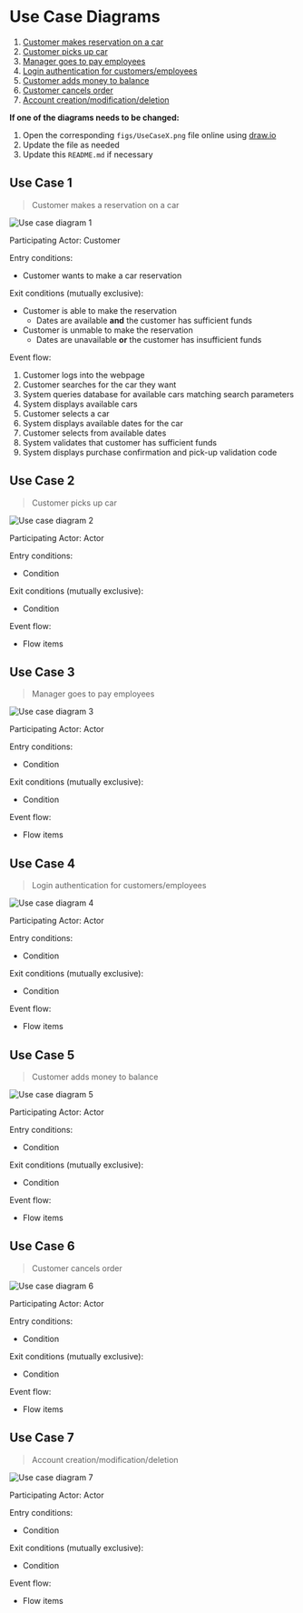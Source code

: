 # Use Case Diagrams

1. [Customer makes reservation on a car](#use-case-1)
2. [Customer picks up car](#use-case-2)
3. [Manager goes to pay employees](#use-case-3)
4. [Login authentication for customers/employees](#use-case-4)
5. [Customer adds money to balance](#use-case-5)
6. [Customer cancels order](#use-case-6)
7. [Account creation/modification/deletion](#use-case-7)

**If one of the diagrams needs to be changed:**
1. Open the corresponding `figs/UseCaseX.png` file online using [draw.io](https://draw.io)
2. Update the file as needed
3. Update this `README.md` if necessary

## Use Case 1

> Customer makes a reservation on a car

![Use case diagram 1](figs/UseCase1.png)

Participating Actor: Customer

Entry conditions:
- Customer wants to make a car reservation

Exit conditions (mutually exclusive):
- Customer is able to make the reservation
    - Dates are available **and** the customer has sufficient funds
- Customer is unmable to make the reservation
    - Dates are unavailable **or** the customer has insufficient funds

Event flow:
1. Customer logs into the webpage
2. Customer searches for the car they want
3. System queries database for available cars matching search parameters
4. System displays available cars
5. Customer selects a car
6. System displays available dates for the car
7. Customer selects from available dates
8. System validates that customer has sufficient funds
9. System displays purchase confirmation and pick-up validation code

## Use Case 2

> Customer picks up car

![Use case diagram 2](figs/UseCase2.png)

Participating Actor: Actor

Entry conditions:
- Condition

Exit conditions (mutually exclusive):
- Condition

Event flow:
- Flow items

## Use Case 3

> Manager goes to pay employees

![Use case diagram 3](figs/UseCase3.png)

Participating Actor: Actor

Entry conditions:
- Condition

Exit conditions (mutually exclusive):
- Condition

Event flow:
- Flow items

## Use Case 4

> Login authentication for customers/employees

![Use case diagram 4](figs/UseCase4.png)

Participating Actor: Actor

Entry conditions:
- Condition

Exit conditions (mutually exclusive):
- Condition

Event flow:
- Flow items

## Use Case 5

> Customer adds money to balance

![Use case diagram 5](figs/UseCase5.png)

Participating Actor: Actor

Entry conditions:
- Condition

Exit conditions (mutually exclusive):
- Condition

Event flow:
- Flow items

## Use Case 6

> Customer cancels order

![Use case diagram 6](figs/UseCase6.png)

Participating Actor: Actor

Entry conditions:
- Condition

Exit conditions (mutually exclusive):
- Condition

Event flow:
- Flow items

## Use Case 7

> Account creation/modification/deletion

![Use case diagram 7](figs/UseCase7.png)

Participating Actor: Actor

Entry conditions:
- Condition

Exit conditions (mutually exclusive):
- Condition

Event flow:
- Flow items

